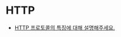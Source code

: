 # HTTP

- [HTTP 프로토콜의 특징에 대해 설명해주세요.](https://github.com/4F4-Association/cheer4-study-1st/blob/main/Resources/%EB%84%A4%ED%8A%B8%EC%9B%8C%ED%81%AC/HTTP/http.md)

